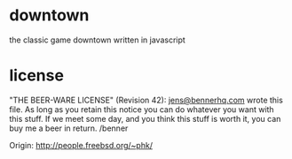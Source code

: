 downtown
========

the classic game downtown written in javascript


license
=======
"THE BEER-WARE LICENSE" (Revision 42):
<jens@bennerhq.com> wrote this file. As long as you retain this notice you
can do whatever you want with this stuff. If we meet some day, and you think
this stuff is worth it, you can buy me a beer in return. /benner

Origin: http://people.freebsd.org/~phk/

